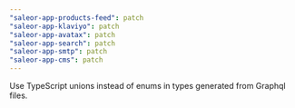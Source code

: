 ```yaml
---
"saleor-app-products-feed": patch
"saleor-app-klaviyo": patch
"saleor-app-avatax": patch
"saleor-app-search": patch
"saleor-app-smtp": patch
"saleor-app-cms": patch
---
```


Use TypeScript unions instead of enums in types generated from Graphql files.
